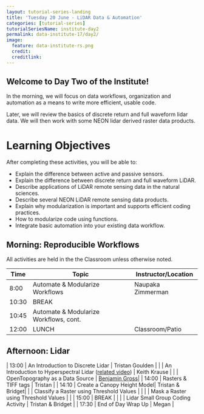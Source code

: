 ```yaml
---
layout: tutorial-series-landing
title: 'Tuesday 20 June - LiDAR Data & Automation'
categories: [tutorial-series]
tutorialSeriesName: institute-day2
permalink: data-institute-17/day2/
image:
  feature: data-institute-rs.png
  credit:
  creditlink:
---
```


## Welcome to Day Two of the Institute!

In the morning, we will focus on data workflows, organization and automation as 
a means to write more efficient, usable code.

Later, we will review the basics of discrete return and full waveform lidar data.
We will then work with some NEON lidar derived raster data products.

<div id="objectives" markdown="1">

# Learning Objectives

After completing these activities, you will be able to:

* Explain the difference between active and passive sensors.
* Explain the difference between discrete return and full waveform LiDAR.
* Describe applications of LiDAR remote sensing data in the natural sciences. 
* Describe several NEON LiDAR remote sensing data products.
* Explain why modularization is important and supports efficient coding practices.
* How to modularize code using functions.
* Integrate basic automation into your existing data workflow. 


</div>


## Morning: Reproducible Workflows

All activities are held in the the Classroom unless otherwise noted.

| Time | Topic | Instructor/Location |
|------|-------|------------|
|  8:00 | Automate & Modularize Workflows | Naupaka Zimmerman |
| 10:30 | BREAK| |
| 10:45 | Automate & Modularize Workflows, cont. | |
| 12:00 | LUNCH| Classroom/Patio |

## Afternoon: Lidar

| 13:00  | An Introduction to Discrete Lidar  | Tristan Goulden |
| 		 | An Introduction to Hyperspectral Lidar (<a href="https://youtu.be/jaARDWeyNDE" target="_blank">related video</a>) | Keith Krause |
| 		 | OpenTopography as a Data Source  | <a href="http://dornsife.usc.edu/mbg/" target="_blank">Benjamin Gross</a>|
| 14:00  | Rasters & TIFF tags | Tristan |
| 14:10	 | Create a Canopy Height Model| Tristan & Bridget|
| 		 | Classify a Raster using Threshold Values | |
| 		 | Mask a Raster using Threshold Values | |
| 15:00  | BREAK |  |
| 		 | Lidar Small Group Coding Activity | Tristan & Bridget |
| 17:30  | End of Day Wrap Up  | Megan |


